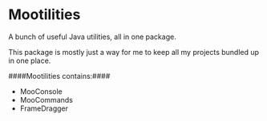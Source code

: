 Mootilities
===========

A bunch of useful Java utilities, all in one package.

This package is mostly just a way for me to keep all my projects bundled up in one place.

####Mootilities contains:####
* MooConsole
* MooCommands
* FrameDragger
